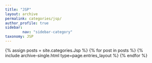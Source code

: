 ```yaml
---
title: "JSP"
layout: archive
permalink: categories/jsp/
author_profile: true
sidebar:
        nav: "sidebar-category"
taxonomy: JSP
---
```



{% assign posts = site.categories.Jsp %}
{% for post in posts %} {% include archive-single.html type=page.entries_layout %} {% endfor %}
